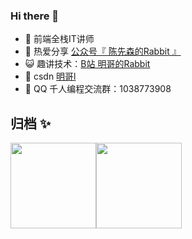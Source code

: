 ### Hi there 👋


- 🔭 前端全栈IT讲师
- 🌱 热爱分享 <a href="" target="_blank">公众号『 陈先森的Rabbit 』</a>
- 😺 趣讲技术：<a href="https://space.bilibili.com/526002049" target="_blank">B站 明哥的Rabbit</a>
- 🤔 csdn <a href="https://blog.csdn.net/weixin_40845165" target="_blank">明哥l</a>
- 👬 QQ 千人编程交流群：1038773908

## 归档 ✨

<img align="" height="137px" src="https://github-readme-stats.vercel.app/api?username=liyupi&hide_title=true&hide_border=true&show_icons=true&include_all_commits=true&line_height=21&bg_color=0,EC6C6C,FFD479,FFFC79,73FA79&theme=graywhite&locale=cn" /><img align="" height="137px" src="https://github-readme-stats.vercel.app/api/top-langs/?username=liyupi&hide_title=true&hide_border=true&layout=compact&bg_color=0,73FA79,73FDFF,D783FF&theme=graywhite&locale=cn" />
